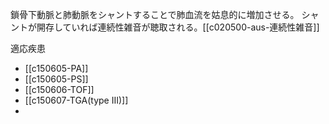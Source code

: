 鎖骨下動脈と肺動脈をシャントすることで肺血流を姑息的に増加させる。
シャントが開存していれば連続性雑音が聴取される。[[c020500-aus-連続性雑音]]

適応疾患
- [[c150605-PA]]
- [[c150605-PS]]
- [[c150606-TOF]]
- [[c150607-TGA(type III)]]
- 